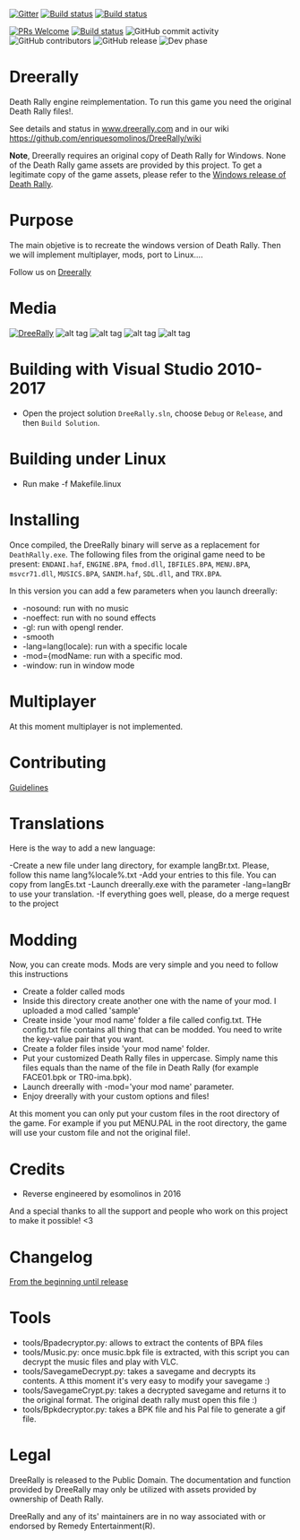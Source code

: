 [![Gitter](https://img.shields.io/gitter/room/DAVFoundation/DAV-Contributors.svg?style=flat-square)](https://gitter.im/DreeRally-deathrally/community#)
[![Build status](https://ci.appveyor.com/api/projects/status/u7idbsek3njnh648/branch/master?svg=true&passingText=master%20-%20OK&failingText=master%20-%20Fails)](https://ci.appveyor.com/project/enriquesomolinos/dreerally/branch/master)
[![Build status](https://ci.appveyor.com/api/projects/status/u7idbsek3njnh648/branch/0.2.x?svg=true&passingText=0.2.x%20-%20OK&failingText=0.2.x%20-%20Fails)](https://ci.appveyor.com/project/enriquesomolinos/dreerally/branch/0.2.x)

[![PRs Welcome](https://img.shields.io/badge/PRs-welcome-brightgreen.svg)](CONTRIBUTING.md#pull-requests)
[![Build status](https://img.shields.io/github/downloads/enriquesomolinos/dreerally/total.svg)](https://github.com/enriquesomolinos/dreerally/releases)
![GitHub commit activity](https://img.shields.io/github/commit-activity/m/enriquesomolinos/dreerally.svg)
![GitHub contributors](https://img.shields.io/github/contributors/enriquesomolinos/dreerally.svg)
![GitHub release](https://img.shields.io/github/release-pre/enriquesomolinos/dreerally.svg)
![Dev phase](https://img.shields.io/badge/devphase-sentinel-brightgreen.svg)


# Dreerally
Death Rally engine reimplementation. To run this game you need the original Death Rally files!.

See details and status in www.dreerally.com and in our wiki https://github.com/enriquesomolinos/DreeRally/wiki

**Note**, Dreerally requires an original copy of Death Rally for Windows. None of the Death Rally game assets are provided by this project. To get a legitimate copy of the game assets, please refer to the [Windows release of Death Rally](https://www.moddb.com/groups/free-software-initiative/downloads/death-rally-windows-full-version).


# Purpose
The main objetive is to recreate the windows version of Death Rally. Then we will implement multiplayer, mods, port to Linux....

Follow us on [Dreerally](http://www.dreerally.com)


# Media
[![DreeRally](https://i9.ytimg.com/vi/QhzlMt0ZB5Q/mq2.jpg?sqp=CPDMt-kF&rs=AOn4CLBQu1NINV_5aWVEq2LPoegvlnrsKw)](https://www.youtube.com/watch?v=QhzlMt0ZB5Q "DreeRally")
![alt tag](http://www.dreerally.com/wp-content/uploads/2016/12/Captura.jpg)
![alt tag](http://www.dreerally.com/wp-content/uploads/2016/12/Captura2.jpg)
![alt tag](http://www.dreerally.com/wp-content/uploads/2016/12/Captura3.jpg)
![alt tag](http://www.dreerally.com/wp-content/uploads/2016/12/Captura4.jpg)

# Building with Visual Studio 2010-2017
- Open the project solution `DreeRally.sln`, choose `Debug` or `Release`, and then `Build Solution`.

# Building under Linux
- Run make -f Makefile.linux


# Installing
Once compiled, the DreeRally binary will serve as a replacement for `DeathRally.exe`. The following files from the original game need to be present: `ENDANI.haf`, `ENGINE.BPA`, `fmod.dll`, `IBFILES.BPA`,  `MENU.BPA`, `msvcr71.dll`, `MUSICS.BPA`, `SANIM.haf`, `SDL.dll`, and `TRX.BPA`.

In this version you can add a few parameters when you launch dreerally:

- -nosound: run with no music 
- -noeffect: run with no sound effects 
- -gl: run with opengl render. 
- -smooth
- -lang=lang(locale): run with a specific locale
- -mod={modName: run with a specific mod.
- -window: run in window mode

# Multiplayer
At this moment multiplayer is not implemented.

# Contributing
[Guidelines](docs/CONTRIBUTING.md)

# Translations
Here is the way to add a new language:

-Create a new file under lang directory, for example langBr.txt. Please, follow this name lang%locale%.txt
-Add your entries to this file. You can copy from langEs.txt
-Launch dreerally.exe with the parameter -lang=langBr to use your translation.
-If everything goes well, please, do a merge request to the project 

# Modding

Now, you can create mods. Mods are very simple and you need to follow this instructions
- Create a folder called mods
- Inside this directory create another one with the name of your mod. I uploaded a mod called 'sample'
- Create inside 'your mod name' folder a file called config.txt. THe config.txt file contains all thing that can be modded. You need to write the key-value pair that you want.
- Create a folder files inside 'your mod name' folder.
- Put your customized Death Rally files in uppercase. Simply name this files equals than the name of the file in Death Rally (for example FACE01.bpk or TR0-ima.bpk).
- Launch dreerally with -mod='your mod name' parameter.
- Enjoy dreerally with your custom options and files! 

At this moment you can only put your custom files in the root directory of the game. For example if you put MENU.PAL in the root directory, the game will use your custom file and not the original file!.


# Credits
- Reverse engineered by esomolinos in 2016

And a special thanks to all the support and people who work on this project to make it possible! <3

# Changelog
[From the beginning until release](docs/CHANGELOG.md)

# Tools
    
- tools/Bpadecryptor.py: allows to extract the contents of BPA files
- tools/Music.py: once music.bpk file is extracted, with this script you can decrypt the music files and play with VLC.
- tools/SavegameDecrypt.py: takes a savegame and decrypts its contents. A tthis moment it's very easy to modify your savegame :)
- tools/SavegameCrypt.py: takes a decrypted savegame and returns it to the original format. The original death rally must open this file :)
- tools/Bpkdecryptor.py: takes a BPK file and his Pal file to generate a gif file.


# Legal
DreeRally is released to the Public Domain. The documentation and function provided by DreeRally may only be utilized with assets provided by ownership of Death Rally.

DreeRally and any of its' maintainers are in no way associated with or endorsed by Remedy Entertainment(R).

